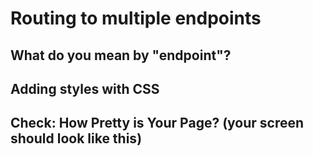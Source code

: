 # Routing to multiple endpoints

## What do you mean by "endpoint"?
## Adding styles with CSS
## Check: How Pretty is Your Page? (your screen should look like this)
